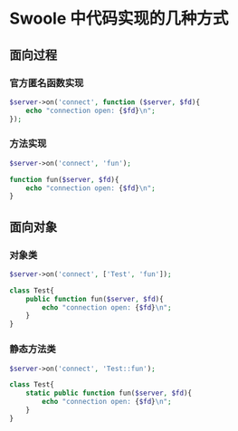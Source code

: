 # Swoole 中代码实现的几种方式

## 面向过程

### 官方匿名函数实现

```php
$server->on('connect', function ($server, $fd){
    echo "connection open: {$fd}\n";
});
```

### 方法实现

```php
$server->on('connect', 'fun');

function fun($server, $fd){
    echo "connection open: {$fd}\n";
}
```

## 面向对象

### 对象类

```php
$server->on('connect', ['Test', 'fun']);

class Test{
    public function fun($server, $fd){
        echo "connection open: {$fd}\n";
    }
}
```

### 静态方法类

```php
$server->on('connect', 'Test::fun');

class Test{
    static public function fun($server, $fd){
        echo "connection open: {$fd}\n";
    }
}
```